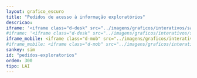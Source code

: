 ```yaml
---
layout: grafico_escuro
title: "Pedidos de acesso à informação exploratórios"
descricao:
iframe: '<iframe class="d-desk" src="../imagens/graficos/interativos/sankey_lai_exp/index.html" onload="loadIframe()" scrolling="no" width="100%" height="1800px" frameborder="no" seamless allowfullscreen style="max-width:100%;margin:0 auto"> </iframe>'
#iframe: '<iframe class="d-desk" src="../imagens/graficos/interativos/sankey-lai/index.html" onload="loadIframe()" scrolling="auto" width="85%" height="800px" frameborder="no" seamless allowfullscreen style="max-width:100%;margin:0 auto"> </iframe>'
iframe_mobile: <iframe class="d-mob" src="../imagens/graficos/interativos/sankey_lai_exp_mobile/index.html" onload="loadIframe()" scrolling="no" width="100%" height="1620px" frameborder="no" seamless allowfullscreen style="max-width:100%;margin:0 auto"> </iframe>
#iframe_mobile: <iframe class="d-mob" src="../imagens/graficos/interativos/sankey-lai_mobile/index.html" onload="loadIframe()" scrolling="auto" width="100%" height="650px" frameborder="no" seamless allowfullscreen style="max-width:100%;margin:0 auto"> </iframe>
sankey: sim
id: "pedidos-exploratorios"
ordem: 300
tipo: LAI
---
```

